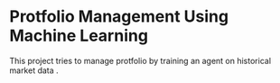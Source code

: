 # Protfolio Management Using Machine Learning

This project tries to manage protfolio by training an agent on historical market data .